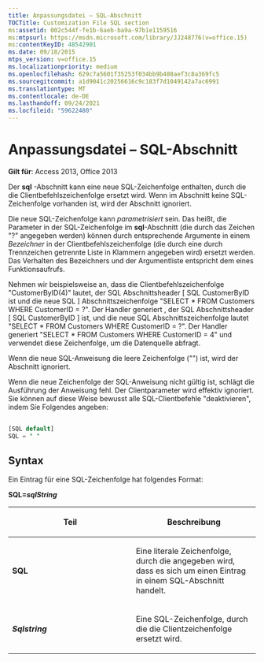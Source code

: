 ```yaml
---
title: Anpassungsdatei – SQL-Abschnitt
TOCTitle: Customization File SQL section
ms:assetid: 002c544f-fe1b-6aeb-ba9a-97b1e1159516
ms:mtpsurl: https://msdn.microsoft.com/library/JJ248776(v=office.15)
ms:contentKeyID: 48542901
ms.date: 09/18/2015
mtps_version: v=office.15
ms.localizationpriority: medium
ms.openlocfilehash: 629c7a5601f35253f034bb9b488aef3c8a369fc5
ms.sourcegitcommit: a1d9041c20256616c9c183f7d1049142a7ac6991
ms.translationtype: MT
ms.contentlocale: de-DE
ms.lasthandoff: 09/24/2021
ms.locfileid: "59622480"
---
```

# <a name="customization-file-sql-section"></a>Anpassungsdatei – SQL-Abschnitt


**Gilt für**: Access 2013, Office 2013

Der **sql** -Abschnitt kann eine neue SQL-Zeichenfolge enthalten, durch die die Clientbefehlszeichenfolge ersetzt wird. Wenn im Abschnitt keine SQL-Zeichenfolge vorhanden ist, wird der Abschnitt ignoriert.

Die neue SQL-Zeichenfolge kann *parametrisiert* sein. Das heißt, die Parameter in der SQL-Zeichenfolge im **sql**-Abschnitt (die durch das Zeichen "?" angegeben werden) können durch entsprechende Argumente in einem *Bezeichner* in der Clientbefehlszeichenfolge (die durch eine durch Trennzeichen getrennte Liste in Klammern angegeben wird) ersetzt werden. Das Verhalten des Bezeichners und der Argumentliste entspricht dem eines Funktionsaufrufs.

Nehmen wir beispielsweise an, dass die Clientbefehlszeichenfolge "CustomerByID(4)" lautet, der SQL Abschnittsheader \[ SQL CustomerByID ist und die neue SQL \] Abschnittszeichenfolge "SELECT \* FROM Customers WHERE CustomerID = ?". Der Handler generiert , der SQL Abschnittsheader \[ SQL CustomerByID \] ist, und die neue SQL Abschnittszeichenfolge lautet "SELECT \* FROM Customers WHERE CustomerID = ?". Der Handler generiert "SELECT \* FROM Customers WHERE CustomerID = 4" und verwendet diese Zeichenfolge, um die Datenquelle abfragt.

Wenn die neue SQL-Anweisung die leere Zeichenfolge ("") ist, wird der Abschnitt ignoriert.

Wenn die neue Zeichenfolge der SQL-Anweisung nicht gültig ist, schlägt die Ausführung der Anweisung fehl. Der Clientparameter wird effektiv ignoriert. Sie können auf diese Weise bewusst alle SQL-Clientbefehle "deaktivieren", indem Sie Folgendes angeben:

```sql 
 
[SQL default] 
SQL = " " 
```

## <a name="syntax"></a>Syntax

Ein Eintrag für eine SQL-Zeichenfolge hat folgendes Format:

**SQL=*sqlString***

<table>
<colgroup>
<col style="width: 50%" />
<col style="width: 50%" />
</colgroup>
<thead>
<tr class="header">
<th><p>Teil</p></th>
<th><p>Beschreibung</p></th>
</tr>
</thead>
<tbody>
<tr class="odd">
<td><p><strong>SQL</strong></p></td>
<td><p>Eine literale Zeichenfolge, durch die angegeben wird, dass es sich um einen Eintrag in einem SQL-Abschnitt handelt.</p></td>
</tr>
<tr class="even">
<td><p><strong><em>Sqlstring</em></strong></p></td>
<td><p>Eine SQL-Zeichenfolge, durch die die Clientzeichenfolge ersetzt wird.</p></td>
</tr>
</tbody>
</table>

